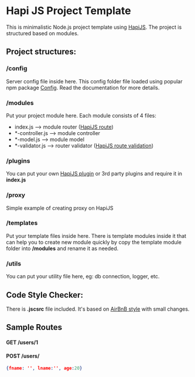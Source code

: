# Hapi JS Project Template
This is minimalistic Node.js project template using [HapiJS](http://hapijs.com).
The project is structured based on modules.

## Project structures:
### /config
Server config file inside here. This config folder file loaded using popular npm package [Config](https://github.com/lorenwest/node-config). Read the documentation for more details.

### /modules
Put your project module here. Each module consists of 4 files:
- index.js --> module router ([HapiJS route](http://hapijs.com/tutorials/routing))
- *-controller.js --> module controller
- *-model.js --> module model 
- *-validator.js --> router validator ([HapiJS route validation](http://hapijs.com/tutorials/validation))

### /plugins
You can put your own [HapiJS plugin](http://hapijs.com/tutorials/plugins) or 3rd party plugins and require it in **index.js**

### /proxy
Simple example of creating proxy on HapiJS

### /templates
Put your template files inside here. There is template modules inside it that can help you to create new module quickly by copy the template module folder into **/modules** and rename it as needed.

### /utils
You can put your utility file here, eg: db connection, logger, etc. 

## Code Style Checker:
There is **.jscsrc** file included. It's based on [AirBnB style](https://github.com/jscs-dev/node-jscs/blob/master/presets/airbnb.json) with small changes.


## Sample Routes
#### GET /users/1
#### POST /users/
```json
{fname: '', lname:'', age:20}
```




